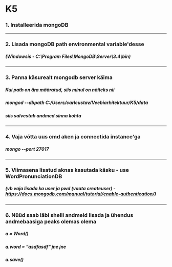 # K5
### 1. Installeerida mongoDB
------
### 2. Lisada mongoDB path environmental variable'desse 
##### (Windowsis - C:\Program Files\MongoDB\Server\3.4\bin)
------
### 3. Panna käsurealt mongodb server käima 
##### Kui path on ära määratud, siis minul on näiteks nii 
##### mongod --dbpath C:/Users/carlcustav/Veebiarhitektuur/K5/data	
##### siis salvestab andmed sinna kohta
------
### 4. Vaja võtta uus cmd aken ja connectida instance'ga 
##### mongo --port 27017
------
### 5. Viimasena lisatud aknas kasutada käsku - use WordPronunciationDB 
##### (vb vaja lisada ka user ja pwd (vaata createuser) - https://docs.mongodb.com/manual/tutorial/enable-authentication/)
------
### 6. Nüüd saab läbi shelli andmeid lisada ja ühendus andmebaasiga peaks olemas olema
##### a = Word()
##### a.word = "asdfasdf" jne jne
##### a.save()
